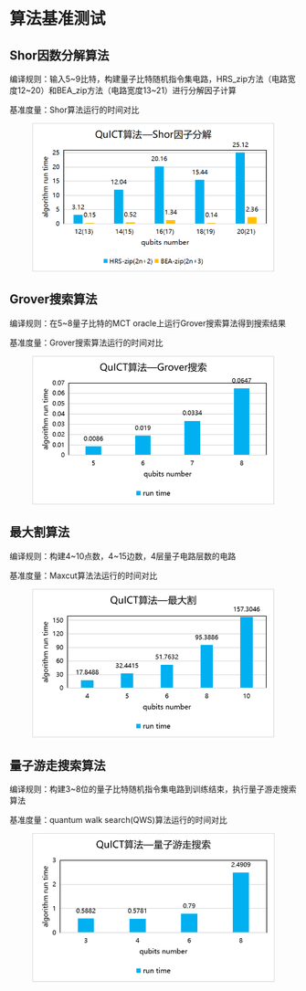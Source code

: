 # 算法基准测试

## Shor因数分解算法

编译规则：输入5~9比特，构建量子比特随机指令集电路，HRS_zip方法（电路宽度12~20）和BEA_zip方法（电路宽度13~21）进行分解因子计算

基准度量：Shor算法运行的时间对比

<figure markdown>

![algorithm benchmark](../assets/images/QuICTbenchmark/algorithm_benchmark/QuICT_shor_algorithm_test.png)

</figure>

## Grover搜索算法

编译规则：在5~8量子比特的MCT oracle上运行Grover搜索算法得到搜索结果

基准度量：Grover搜索算法运行的时间对比

<figure markdown>

![algorithm benchmark](../assets/images/QuICTbenchmark/algorithm_benchmark/QuICT_grover_algorithm_test.png)

</figure>

## 最大割算法

编译规则：构建4~10点数，4~15边数，4层量子电路层数的电路

基准度量：Maxcut算法法运行的时间对比

<figure markdown>

![algorithm benchmark](../assets/images/QuICTbenchmark/algorithm_benchmark/QuICT_maxcut_test.png)

</figure>

## 量子游走搜索算法

编译规则：构建3~8位的量子比特随机指令集电路到训练结束，执行量子游走搜索算法

基准度量：quantum walk search(QWS)算法运行的时间对比

<figure markdown>

![algorithm benchmark](../assets/images/QuICTbenchmark/algorithm_benchmark/QuICT_quantum_walk_search_test.png)

</figure>
